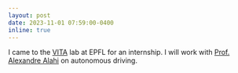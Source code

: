 ```yaml
---
layout: post
date: 2023-11-01 07:59:00-0400
inline: true
---
```


I came to the [VITA](https://www.epfl.ch/labs/vita/) lab at EPFL for an internship. I will work with [Prof. Alexandre Alahi](https://people.epfl.ch/alexandre.alahi?lang=en) on autonomous driving. 